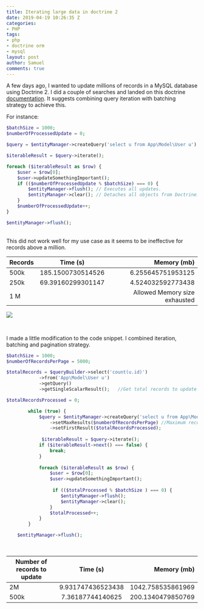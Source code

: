 ```yaml
---
title: Iterating large data in doctrine 2
date: 2019-04-19 10:26:35 Z
categories:
- PHP
tags:
- php
- doctrine orm
- mysql
layout: post
author: Samuel
comments: true
---
```


A few days ago, I wanted to update millions of records in a  MySQL database using Doctrine 2. I did a couple of searches and landed on  this doctrine [documentation](<https://www.doctrine-project.org/projects/doctrine-orm/en/2.6/reference/batch-processing.html>).  It suggests combining  query iteration with batching strategy to achieve this. 

For instance: 
<br>
```php
$batchSize = 1000;
$numberOfProcessedUpdate = 0;

$query = $entityManager->createQuery('select u from App\Model\User u');

$iterableResult = $query->iterate();

foreach ($iterableResult as $row) {
    $user = $row[0];
    $user->updateSomethingImportant();
    if (($numberOfProcessedUpdate % $batchSize) === 0) {
        $entityManager->flush(); // Executes all updates.
        $entityManager->clear(); // Detaches all objects from Doctrine!
    }
    $numberOfProcessedUpdate++;
}

$entityManager->flush();
```
<br>
This did not work well for my use case as it seems to be ineffective for records above a million.

| Records |     Time (s)      |                   Memory (mb) |
| ------- | :---------------: | ----------------------------: |
| 500k    | 185.1500730514526 |             6.255645751953125 |
| 250k    | 69.39160299301147 |             4.524032592773438 |
| 1 M     |                   | Allowed Memory size exhausted |

![](https://res.cloudinary.com/samueljames/image/upload/v1555663488/Screenshot_2019-04-17_at_09.27.47.jpg)

<br>

I made a little modification to the code snippet. I combined iteration,  batching and pagination strategy. 
<br>

```php
$batchSize = 1000;
$numberOfRecordsPerPage = 5000;

$totalRecords = $queryBuilder->select('count(u.id)')
            ->from('App\Model\User u')
            ->getQuery()
            ->getSingleScalarResult();   //Get total records to update

$totalRecordsProcessed = 0;

        while (true) {
            $query = $entityManager->createQuery('select u from App\Model\User u')
                ->setMaxResults($numberOfRecordsPerPage) //Maximum records to fetch at a time
                ->setFirstResult($totalRecordsProcessed);
          
             $iterableResult = $query->iterate();
            if ($iterableResult->next() === false) {
                break;
            }
                      
            foreach ($iterableResult as $row) {
                $user = $row[0];
                $user->updateSomethingImportant();
              
                 if (($totalProcessed % $batchSize ) === 0) {
                    $entityManager->flush();
                    $entityManager->clear();
                }
                $totalProcessed++;
            }
        }

	$entityManager->flush();
```
<br>

| Number of records to update |     Time (s)      |       Memory (mb) |
| --------------------------- | :---------------: | ----------------: |
| 2M                          | 9.931747436523438 | 1042.758535861969 |
| 500k                        | 7.36187744140625  | 200.1340479850769 |